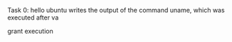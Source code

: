 Task 0: hello ubuntu writes the output of the command uname, which was executed after va

grant execution
